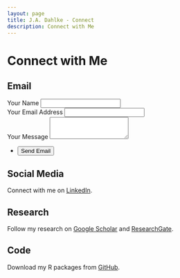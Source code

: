 ```yaml
---
layout: page
title: J.A. Dahlke - Connect
description: Connect with Me
---
```


# Connect with Me

## Email
<section>
     <form method="POST" action="https://formspree.io/f/xzbndnbg">
       <div class="field">
         <label for="name">Your Name</label>
         <input type="text" name="name" id="name" />
       </div>
       <div class="field">
         <label for="email">Your Email Address</label>
         <input type="text" name="email" id="email" />
       </div>
       <div class="field">
         <label for="message">Your Message</label>
         <textarea name="message" id="message" rows="3"></textarea>
       </div>
       <ul class="actions">
         <li><input type="submit" value="Send Email" /></li>
       </ul>
     </form>
</section>
     
## Social Media
Connect with me on [LinkedIn](https://www.linkedin.com/in/jeffreydahlke/).

## Research
Follow my research on [Google Scholar](https://scholar.google.com/citations?user=9myyxFoAAAAJ&hl=en) and [ResearchGate](https://www.researchgate.net/profile/Jeffrey_Dahlke).

## Code
Download my R packages from [GitHub](https://github.com/jadahlke).
